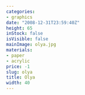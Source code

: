 ```yaml
---
categories:
- graphics
date: "2008-12-31T23:59:40Z"
height: 65
inStock: false
isVisible: false
mainImage: olya.jpg
materials:
- paper
- acrylic
price: -1
slug: olya
title: Olya
width: 40
---
```


